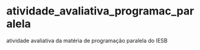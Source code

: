 # atividade_avaliativa_programac_paralela
atividade avaliativa da matéria de programação paralela do IESB
